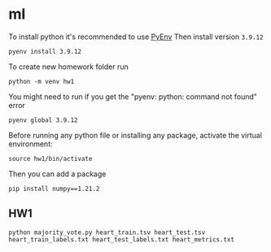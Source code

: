 # ml

To install python it's recommended to use [PyEnv](https://github.com/pyenv/pyenv)
Then install version `3.9.12`
```
pyenv install 3.9.12
```

To create new homework folder run
```
python -m venv hw1
```

You might need to run if you get the "pyenv: python: command not found" error
```
pyenv global 3.9.12
```

Before running any python file or installing any package, activate the virtual environment:
```
source hw1/bin/activate
```

Then you can add a package
```
pip install numpy==1.21.2
```

## HW1

```
python majority_vote.py heart_train.tsv heart_test.tsv heart_train_labels.txt heart_test_labels.txt heart_metrics.txt
```